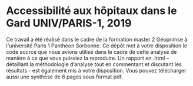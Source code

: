 # Accessibilité aux hôpitaux dans le Gard UNIV/PARIS-1, 2019
Ce travail a été réalisé dans le cadre de la formation master 2 Géoprimse  à l'université Paris 1 Panthéon Sorbonne.  Ce dépôt met à votre disposition le code source que nous avions utilisé dans le cadre de cette analyse de manière à ce que vous puissiez la reproduire. Un rapport en .html – détaillant la méthodologie d’analyse tout en commentant et discutant les résultats - est également mis à votre disposition. Vous pouvez télécharger aussi une synthése de 6 pages sous format pdf.
